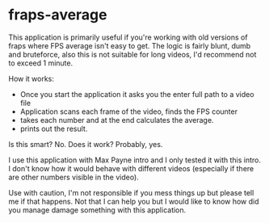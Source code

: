 # fraps-average

This application is primarily useful if you're working with old versions of fraps where FPS average isn't easy to get. The logic is fairly blunt, dumb and bruteforce, also this is not suitable for long videos, I'd recommend not to exceed 1 minute. 

How it works:

- Once you start the application it asks you the enter full path to a video file
- Application scans each frame of the video, finds the FPS counter
- takes each number and at the end calculates the average.
- prints out the result.

Is this smart? No. Does it work? Probably, yes. 

I use this application with Max Payne intro and I only tested it with this intro. I don't know how it would behave with different videos (especially if there are other numbers visible in the video).

Use with caution, I'm not responsible if you mess things up but please tell me if that happens. Not that I can help you but I would like to know how did you manage damage something with this application. 
